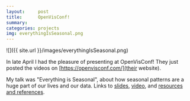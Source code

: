 ```yaml
---
layout:     post
title:      OpenVisConf!
summary:    
categories: projects
img: everythingIsSeasonal.png
---
```


![]({{ site.url }}/images/everythingIsSeasonal.png)

In late April I had the pleasure of presenting at OpenVisConf! They just posted the videos on [https://openvisconf.com/](their website).

My talk was "Everything is Seasonal", about how seasonal patterns are a huge part of our lives and our data. Links to [slides](http://slides.com/zanarmstrong/everything-is-seasonal#/), [video](https://www.youtube.com/watch?v=IiF4-g001EQ), and [resources and references](https://github.com/zanarmstrong/everything-is-seasonal).
